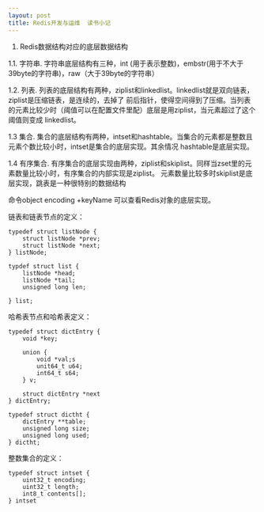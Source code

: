 ```yaml
---
layout: post
title: Redis开发与运维  读书小记
---
```


1. Redis数据结构对应的底层数据结构

1.1. 字符串. 字符串底层结构有三种，int (用于表示整数)，embstr(用于不大于39byte的字符串)，raw（大于39byte的字符串）

1.2. 列表. 列表的底层结构有两种，ziplist和linkedlist。linkedlist就是双向链表，ziplist是压缩链表，是连续的，去掉了
前后指针，使得空间得到了压缩。当列表的元素比较少时（阈值可以在配置文件里配）底层是用ziplist，当元素超过了这个阈值则变成
linkedlist。

1.3 集合. 集合的底层结构有两种，intset和hashtable。当集合的元素都是整数且元素个数比较小时，intset是集合的底层实现。其余情况
hashtable是底层实现。

1.4 有序集合. 有序集合的底层实现由两种，ziplist和skiplist。同样当zset里的元素数量比较小时，有序集合的内部实现是ziplist。
元素数量比较多时skiplist是底层实现，跳表是一种很特别的数据结构

命令object encoding +keyName 可以查看Redis对象的底层实现。

链表和链表节点的定义：

    typedef struct listNode {
		struct listNode *prev;
		struct listNode *next;
	} listNode;
	
	typdef struct list {
		listNode *head;
		listNode *tail;
		unsigned long len;
		
	} list;


哈希表节点和哈希表定义：

	typedef struct dictEntry {
		void *key;
		
		union {
			void *val;s
			unit64_t u64;
			int64_t s64;
		} v;
		
		struct dictEntry *next
	} dictEntry;
	
	typedef struct dictht {
		dictEntry **table;
		unsigned long size;
		unsigned long used;
	} dictht;
	
整数集合的定义：

	typedef struct intset {
		uint32_t encoding;
		uint32_t length;
		int8_t contents[];
	} intset
	
